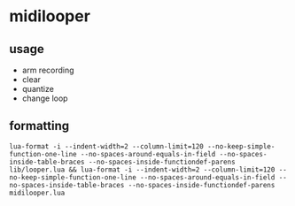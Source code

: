 # midilooper

## usage

- arm recording
- clear
- quantize
- change loop


## formatting

```
lua-format -i --indent-width=2 --column-limit=120 --no-keep-simple-function-one-line --no-spaces-around-equals-in-field --no-spaces-inside-table-braces --no-spaces-inside-functiondef-parens lib/looper.lua && lua-format -i --indent-width=2 --column-limit=120 --no-keep-simple-function-one-line --no-spaces-around-equals-in-field --no-spaces-inside-table-braces --no-spaces-inside-functiondef-parens midilooper.lua
```

